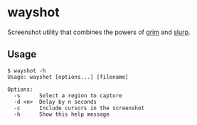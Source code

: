 # wayshot

Screenshot utility that combines the powers of
[grim](https://github.com/emersion/grim) and [slurp](https://github.com/emersion/slurp).

## Usage

```
$ wayshot -h
Usage: wayshot [options...] [filename]

Options:
  -s      Select a region to capture
  -d <n>  Delay by n seconds
  -c      Include cursors in the screenshot
  -h      Show this help message
```
